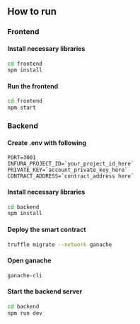 ## How to run

### Frontend
#### Install necessary libraries

```sh
cd frontend
npm install
```

#### Run the frontend
   
```sh
cd frontend
npm start
```

### Backend

#### Create .env with following
```ssh
PORT=3001
INFURA_PROJECT_ID=`your_project_id_here`
PRIVATE_KEY=`account_private_key_here`
CONTRACT_ADDRESS=`contract_address here`
```

#### Install necessary libraries
```sh
cd backend
npm install
```


#### Deploy the smart contract
```sh
truffle migrate --network ganache
```

#### Open ganache
```sh
ganache-cli
```

#### Start the backend server

```sh
cd backend
npm run dev
```



